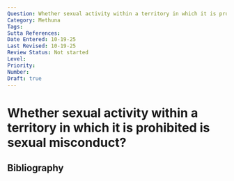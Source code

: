 ```yaml
---
Question: Whether sexual activity within a territory in which it is prohibited is sexual misconduct?
Category: Methuna
Tags: 
Sutta References: 
Date Entered: 10-19-25
Last Revised: 10-19-25
Review Status: Not started
Level: 
Priority: 
Number: 
Draft: true
---
```


# Whether sexual activity within a territory in which it is prohibited is sexual misconduct?

## Bibliography

<!-- 

Notes:



-->